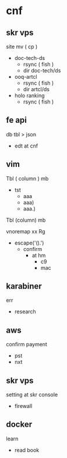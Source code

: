 
# cnf


## skr vps

site mv ( cp )
- doc-tech-ds
  - rsync ( fish )
  - dir doc-tech/ds
- ooq-artcl
  - rsync ( fish )
  - dir artcl/ds
- holo ranking
  - rsync ( fish )


## fe api

db tbl > json
- edt at cnf


## vim

Tbl ( column ) mb
- tst
  - aaa
  - aaa)
  - aaa.)


Tbl (column) mb


vnoremap xx Rg
- escape('().')
  - confirm
    - at hm
      - c9
      - mac


## karabiner

err
- research


## aws

confirm payment
- pst
- nxt


## skr vps

setting at skr console
- firewall


## docker

learn
- read book



